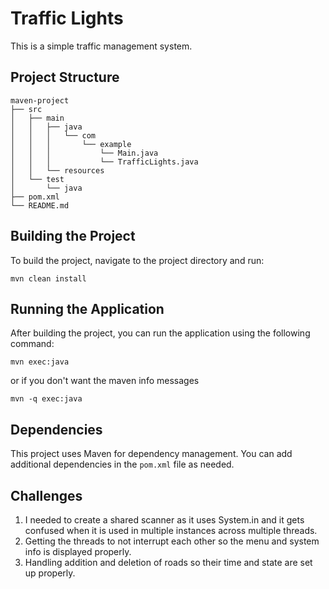 # Traffic Lights

This is a simple traffic management system.

## Project Structure

```
maven-project
├── src
│   ├── main
│   │   ├── java
│   │   │   └── com
│   │   │       └── example
│   │   │           └── Main.java
│   │   │           └── TrafficLights.java
│   │   └── resources
│   └── test
│       └── java
├── pom.xml
└── README.md
```

## Building the Project

To build the project, navigate to the project directory and run:

```
mvn clean install
```

## Running the Application

After building the project, you can run the application using the following command:

```
mvn exec:java
```
or if you don't want the maven info messages
```
mvn -q exec:java
```

## Dependencies

This project uses Maven for dependency management. You can add additional dependencies in the `pom.xml` file as needed.

## Challenges

1. I needed to create a shared scanner as it uses System.in and it gets confused when it is used in multiple instances across multiple threads.
2. Getting the threads to not interrupt each other so the menu and system info is displayed properly.
3. Handling addition and deletion of roads so their time and state are set up properly.